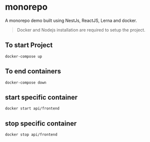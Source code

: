 # monorepo
A monorepo demo built using NestJs, ReactJS, Lerna and docker.

> Docker and Nodejs installation are required to setup the project.

## To start Project

``` docker-compose up ```

## To end containers

``` docker-compose down ```

## start specific container

``` docker start api/frontend ```

## stop specific container

``` docker stop api/frontend ```
